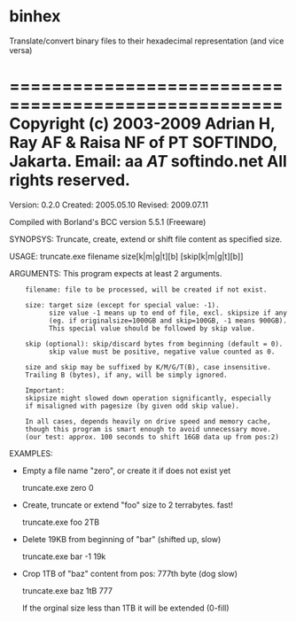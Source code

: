 # binhex

Translate/convert binary files to their hexadecimal representation (and vice versa)

 ====================================================
 Copyright (c) 2003-2009
 Adrian H, Ray AF & Raisa NF of PT SOFTINDO, Jakarta.
 Email: aa _AT_ softindo.net
 All rights reserved.
 ====================================================

 Version: 0.2.0
 Created: 2005.05.10
 Revised: 2009.07.11

 Compiled with Borland's BCC version 5.5.1 (Freeware)

 SYNOPSYS:
        Truncate, create, extend or shift file content as specified size.

 USAGE:
        truncate.exe filename size[k|m|g|t][b] [skip[k|m|g|t][b]]

 ARGUMENTS:
        This program expects at least 2 arguments.

        filename: file to be processed, will be created if not exist.

        size: target size (except for special value: -1).
              size value -1 means up to end of file, excl. skipsize if any
              (eg. if originalsize=1000GB and skip=100GB, -1 means 900GB).
              This special value should be followed by skip value.

        skip (optional): skip/discard bytes from beginning (default = 0).
              skip value must be positive, negative value counted as 0.

        size and skip may be suffixed by K/M/G/T(B), case insensitive.
        Trailing B (bytes), if any, will be simply ignored.

        Important:
        skipsize might slowed down operation significantly, especially
        if misaligned with pagesize (by given odd skip value).

        In all cases, depends heavily on drive speed and memory cache,
        though this program is smart enough to avoid unnecessary move.
        (our test: approx. 100 seconds to shift 16GB data up from pos:2)

 EXAMPLES:

   - Empty a file name "zero", or create it if does not exist yet

        truncate.exe zero 0

   - Create, truncate or extend "foo" size to 2 terrabytes. fast!

        truncate.exe foo 2TB

   - Delete 19KB from beginning of "bar" (shifted up, slow)

        truncate.exe bar -1 19k

   - Crop 1TB of "baz" content from pos: 777th byte (dog slow)

        truncate.exe baz 1tB 777

        If the orginal size less than 1TB it will be extended (0-fill)
        

